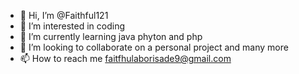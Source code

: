 - 👋 Hi, I’m @Faithful121
- 👀 I’m interested in coding
- 🌱 I’m currently learning java phyton and php
- 💞️ I’m looking to collaborate on a personal project and many more
- 📫 How to reach me faitfhulaborisade9@gmail.com

<!---
Faithful121/Faithful121 is a ✨ special ✨ repository because its `README.md` (this file) appears on your GitHub profile.
You can click the Preview link to take a look at your changes.
--->
